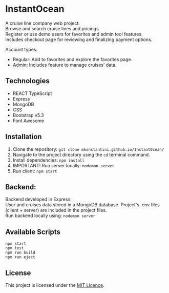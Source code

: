 # InstantOcean
A cruise line company web project.  
Browse and search cruise lines and pricings.  
Register or use demo users for favorites and admin tool features.  
Includes checkout page for reviewing and finalizing payment options.  

Account types:  
* Regular: Add to favorites and explore the favorites page.
* Admin: Includes feature to manage cruises' data.

## Technologies
* REACT TypeScript
* Express
* MongoDB
* CSS
* Bootstrap v5.3
* Font Awesome

## Installation
1. Clone the repository:
   ``` git clone mkonstantini.github.io/InstantOcean/ ```
2. Navigate to the project directory using the ``` cd ``` terminal command.
3. Install dependencies:
   ``` npm install ```
4. IMPORTANT! Run server locally:
   ``` nodemon server ```
5. Run client:
   ``` npm start ```

## Backend:
Backend developed in Express.  
User and cruises data stored in a MongoDB database.
Project's .env files (client + server) are included in the project files.  
Run backend locally using: ```nodemon server```

## Available Scripts
```npm start```   
```npm test```   
```npm run build```    
```npm run eject```   

## License
This project is licensed under the [MIT Licence](https://choosealicense.com/licenses/mit/).
